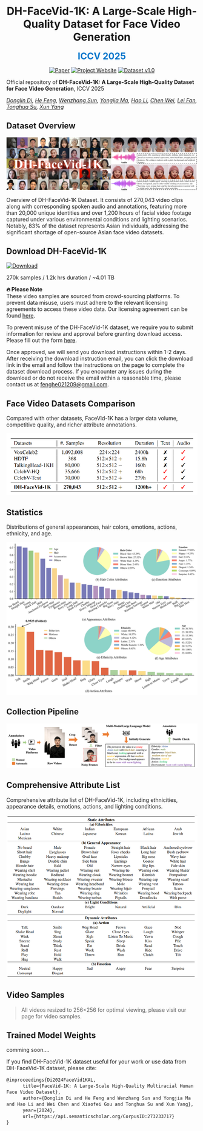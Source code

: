 

<div align="center">

# DH-FaceVid-1K: A Large-Scale High-Quality Dataset for Face Video Generation

<span style="color: #0077cc; font-size: 24px; font-weight: bold;">ICCV 2025</span>


[![Paper](https://img.shields.io/badge/arXiv-Paper-b31b1b?logo=arxiv&logoColor=b31b1b)](https://arxiv.org/abs/2410.07151)
[![Project Website](https://img.shields.io/badge/DH--FaceVid--1K-Website-4CAF50?logo=googlechrome&logoColor=white)](https://dh-facevid-1k.github.io/DH-FaceVid-1K/)
[![Dataset v1.0](https://img.shields.io/badge/DH_FaceVid_1K-v1.0-8A2BE2?style=flat&logo=apache-spark&logoColor=white)](https://docs.google.com/forms/d/e/1FAIpQLSd92kS6ZdAGLoN6DvYUVUDCo7R3Oe6GNVPjQn4sDBPJH7_2_A/viewform)

</div>



Official repository of **​​DH-FaceVid-1K: A Large-Scale High-Quality Dataset for Face Video Generation**, ICCV 2025

*[Donglin Di](https://scholar.google.com/citations?hl=zh-CN&user=L8tcNioAAAAJ), [He Feng](https://github.com/fenghe12), [Wenzhang Sun](https://scholar.google.hk/citations?user=3-9aEOQAAAAJ&hl=zh-CN&oi=ao), [Yongjia Ma](https://scholar.google.hk/citations?user=BszRJxkAAAAJ&hl=zh-CN&oi=ao), [Hao Li](#), [Chen Wei](#), [Lei Fan](https://hellodfan.github.io/), [Tonghua Su](https://scholar.google.hk/citations?hl=zh-CN&user=67fxVzoAAAAJ), [Xun Yang](https://scholar.google.hk/citations?hl=zh-CN&user=ro8lzsUAAAAJ)*


## Dataset Overview

![Dataset Overview](static/images/1.png)

Overview of DH-FaceVid-1K Dataset. It consists of 270,043 video clips along with corresponding spoken audio and annotations, featuring more than 20,000 unique identities and over 1,200 hours of facial video footage captured under various environmental conditions and lighting scenarios. Notably, 83% of the dataset represents Asian individuals, addressing the significant shortage of open-source Asian face video datasets.

## Download DH-FaceVid-1K

[![Download](https://img.shields.io/badge/Dataset-Apply_Access-blue)](https://forms.gle/vEyouWdS9CgcRFMt9)

270k samples / 1.2k hrs duration / ~4.01 TB

**🔥 Please Note**  
These video samples are sourced from crowd-sourcing platforms. To prevent data misuse, users must adhere to the relevant licensing agreements to access these video data. Our licensing agreement can be found [here](https://github.com/DH-FaceVid-1K/DH-FaceVid-1K/blob/main/LICENSE).  
 
To prevent misuse of the DH-FaceVid-1K dataset, we require you to submit information for review and approval before granting download access. Please fill out the form [here](https://forms.gle/vEyouWdS9CgcRFMt9).  
 
Once approved, we will send you download instructions within 1-2 days. After receiving the download instruction email, you can click the download link in the email and follow the instructions on the page to complete the dataset download process. If you encounter any issues during the download or do not receive the email within a reasonable time, please contact us at [fenghe021209@gmail.com](mailto:fenghe021209@gmail.com).

## Face Video Datasets Comparison

Compared with other datasets, FaceVid-1K has a larger data volume, competitive quality, and richer attribute annotations.

![Comparison](static/images/comparison.jpg)

## Statistics

Distributions of general appearances, hair colors, emotions, actions, ethnicity, and age.

![Statistics](static/images/figure4.jpg)

## Collection Pipeline

![Collection Pipeline](static/images/collect_pipe.png)

## Comprehensive Attribute List

Comprehensive attribute list of DH-FaceVid-1K, including ethnicities, appearance details, emotions, actions, and lighting conditions.

![Attributes](static/images/detail.png)

## Video Samples

> All videos resized to 256×256 for optimal viewing, please visit our page for video samples.


## Trained Model Weights

comming soon....


<!-- Human-centric generative models are becoming increas-
ingly popular, giving rise to various innovative tools and
applications, such as talking face videos conditioned on text
or audio prompts. The core of these capabilities lies in pow-
erful pretrained foundation models, trained on large-scale,
high-quality datasets. However, many advanced methods
rely on in-house data subject to various constraints, and
other current studies fail to generate high-resolution face
videos, which is mainly attributed to the significant lack of
large-scale, high-quality face video datasets. In this pa-
per, we introduce a human face video dataset, DH-FaceVid-
1K. Our collection spans 1200 hours in total, encompass-
ing 270,043 video samples from over 20,000 individuals.
Each sample includes corresponding speech audio, facial
keypoints, and text annotations. Compared to other pub-
licly available datasets, ours distinguishes itself through its
multi-ethnic coverage and high-quality comprehensive in-
dividual attributes. We establish multiple face video gen-
eration models supporting tasks such as text-to-video and
image-to-video generation. In addition, we develop com-
prehensive benchmarks to validate the scaling law when us-
ing different proportions of our dataset. Our primary aim is
to contribute a face video dataset, particularly addressing
the underrepresentation of Asian faces in existing curated
datasets and thereby enriching the global spectrum of face-
centric data and mitigating demographic biases. -->


If you find DH-FaceVid-1K dataset useful for your work or use data from DH-FaceVid-1K dataset, please cite:
```
@inproceedings{Di2024FaceVid1KAL,
      title={FaceVid-1K: A Large-Scale High-Quality Multiracial Human Face Video Dataset},
      author={Donglin Di and He Feng and Wenzhang Sun and Yongjia Ma and Hao Li and Wei Chen and Xiaofei Gou and Tonghua Su and Xun Yang},
      year={2024},
      url={https://api.semanticscholar.org/CorpusID:273233717}
}
```

<!-- # Website License
<a rel="license" href="http://creativecommons.org/licenses/by-sa/4.0/"><img alt="Creative Commons License" style="border-width:0" src="https://i.creativecommons.org/l/by-sa/4.0/88x31.png" /></a><br />This work is licensed under a <a rel="license" href="http://creativecommons.org/licenses/by-sa/4.0/">Creative Commons Attribution-ShareAlike 4.0 International License</a>. -->
